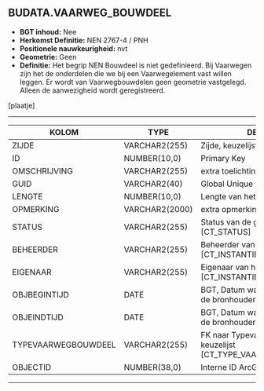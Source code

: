 ﻿## BUDATA.VAARWEG_BOUWDEEL


* __BGT inhoud:__ Nee
* __Herkomst Definitie:__ NEN 2767-4 / PNH
* __Positionele nauwkeurigheid:__ nvt
* __Geometrie:__ Geen
* __Definitie:__ Het begrip NEN Bouwdeel is niet gedefinieerd. Bij Vaarwegen zijn het de onderdelen die we bij een Vaarwegelement vast willen leggen. Er wordt van Vaarwegbouwdelen geen geometrie vastgelegd. Alleen de aanwezigheid wordt geregistreerd.


[plaatje]

***

|KOLOM                           	|TYPE          	|DEFINITIE|
|------                          	|----          	|-----    |
|ZIJDE                           	|VARCHAR2(255) 	|Zijde, keuzelijst [CT_ZIJDE]|
|ID                              	|NUMBER(10,0)  	|Primary Key|
|OMSCHRIJVING                    	|VARCHAR2(255) 	|extra toelichting|
|GUID                            	|VARCHAR2(40)  	|Global Unique Identifier|
|LENGTE                          	|NUMBER(10,0)  	|Lengte van het bouwdeel|
|OPMERKING                       	|VARCHAR2(2000)	|extra opmerking|
|STATUS                          	|VARCHAR2(255) 	|Status van de gegevens, keuzelijst [CT_STATUS]|
|BEHEERDER                       	|VARCHAR2(255) 	|Beheerder van de halte, keuzelijst [CT_INSTANTIE]|
|EIGENAAR                        	|VARCHAR2(255) 	|Eigenaar van het object, keuzelijst [CT_INSTANTIE]|
|OBJBEGINTIJD                    	|DATE          	|BGT, Datum waarop het object bij de bronhouder is ontstaan|
|OBJEINDTIJD                     	|DATE          	|BGT, Datum waarop het object bij de bronhouder niet meer geldig is|
|TYPEVAARWEGBOUWDEEL             	|VARCHAR2(255) 	|FK naar Typevaarwegbouwdeel, keuzelijst [CT_TYPE_VAARWEG_BOUWDEEL]|
|OBJECTID                        	|NUMBER(38,0)  	|Interne ID ArcGIS|

***

